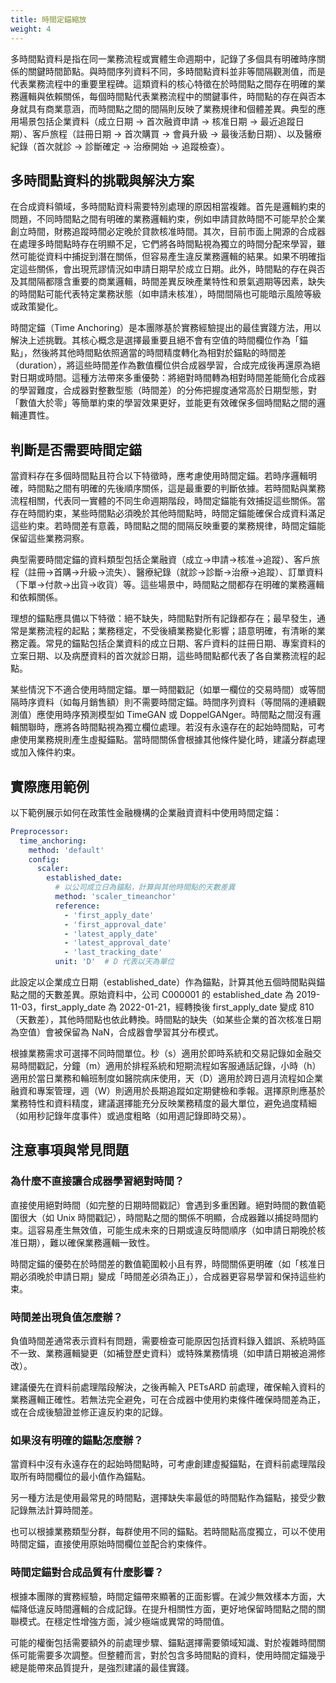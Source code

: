```yaml
---
title: 時間定錨縮放
weight: 4
---
```


多時間點資料是指在同一業務流程或實體生命週期中，記錄了多個具有明確時序關係的關鍵時間節點。與時間序列資料不同，多時間點資料並非等間隔觀測值，而是代表業務流程中的重要里程碑。這類資料的核心特徵在於時間點之間存在明確的業務邏輯與依賴關係，每個時間點代表業務流程中的關鍵事件，時間點的存在與否本身就具有商業意涵，而時間點之間的間隔則反映了業務規律和個體差異。典型的應用場景包括企業資料（成立日期 → 首次融資申請 → 核准日期 → 最近追蹤日期）、客戶旅程（註冊日期 → 首次購買 → 會員升級 → 最後活動日期）、以及醫療紀錄（首次就診 → 診斷確定 → 治療開始 → 追蹤檢查）。

## 多時間點資料的挑戰與解決方案

在合成資料領域，多時間點資料需要特別處理的原因相當複雜。首先是邏輯約束的問題，不同時間點之間有明確的業務邏輯約束，例如申請貸款時間不可能早於企業創立時間，財務追蹤時間必定晚於貸款核准時間。其次，目前市面上開源的合成器在處理多時間點時存在明顯不足，它們將各時間點視為獨立的時間分配來學習，雖然可能從資料中捕捉到潛在關係，但容易產生違反業務邏輯的結果。如果不明確指定這些關係，會出現荒謬情況如申請日期早於成立日期。此外，時間點的存在與否及其間隔都隱含重要的商業邏輯，時間差異反映產業特性和景氣週期等因素，缺失的時間點可能代表特定業務狀態（如申請未核准），時間間隔也可能暗示風險等級或政策變化。

時間定錨（Time Anchoring）是本團隊基於實務經驗提出的最佳實踐方法，用以解決上述挑戰。其核心概念是選擇最重要且絕不會有空值的時間欄位作為「錨點」，然後將其他時間點依照適當的時間精度轉化為相對於錨點的時間差（duration），將這些時間差作為數值欄位供合成器學習，合成完成後再還原為絕對日期或時間。這種方法帶來多重優勢：將絕對時間轉為相對時間差能簡化合成器的學習難度，合成器對整數型態（時間差）的分佈把握度通常高於日期型態，對「數值大於零」等簡單約束的學習效果更好，並能更有效確保多個時間點之間的邏輯連貫性。

## 判斷是否需要時間定錨

當資料存在多個時間點且符合以下特徵時，應考慮使用時間定錨。若時序邏輯明確，時間點之間有明確的先後順序關係，這是最重要的判斷依據。若時間點與業務流程相關，代表同一實體的不同生命週期階段，時間定錨能有效捕捉這些關係。當存在時間約束，某些時間點必須晚於其他時間點時，時間定錨能確保合成資料滿足這些約束。若時間差有意義，時間點之間的間隔反映重要的業務規律，時間定錨能保留這些業務洞察。

典型需要時間定錨的資料類型包括企業融資（成立→申請→核准→追蹤）、客戶旅程（註冊→首購→升級→流失）、醫療紀錄（就診→診斷→治療→追蹤）、訂單資料（下單→付款→出貨→收貨）等。這些場景中，時間點之間都存在明確的業務邏輯和依賴關係。

理想的錨點應具備以下特徵：絕不缺失，時間點對所有記錄都存在；最早發生，通常是業務流程的起點；業務穩定，不受後續業務變化影響；語意明確，有清晰的業務定義。常見的錨點包括企業資料的成立日期、客戶資料的註冊日期、專案資料的立案日期、以及病歷資料的首次就診日期，這些時間點都代表了各自業務流程的起點。

某些情況下不適合使用時間定錨。單一時間戳記（如單一欄位的交易時間）或等間隔時序資料（如每月銷售額）則不需要時間定錨。時間序列資料（等間隔的連續觀測值）應使用時序預測模型如 TimeGAN 或 DoppelGANger。時間點之間沒有邏輯關聯時，應將各時間點視為獨立欄位處理。若沒有永遠存在的起始時間點，可考慮使用業務規則產生虛擬錨點。當時間關係會根據其他條件變化時，建議分群處理或加入條件約束。

## 實際應用範例

以下範例展示如何在政策性金融機構的企業融資資料中使用時間定錨：

```yaml
Preprocessor:
  time_anchoring:
    method: 'default'
    config:
      scaler:
        established_date:
          # 以公司成立日為錨點，計算與其他時間點的天數差異
          method: 'scaler_timeanchor'
          reference:
            - 'first_apply_date'
            - 'first_approval_date'
            - 'latest_apply_date'
            - 'latest_approval_date'
            - 'last_tracking_date'
          unit: 'D'  # D 代表以天為單位
```

此設定以企業成立日期（established_date）作為錨點，計算其他五個時間點與錨點之間的天數差異。原始資料中，公司 C000001 的 established_date 為 2019-11-03，first_apply_date 為 2022-01-21，經轉換後 first_apply_date 變成 810（天數差），其他時間點也依此轉換。時間點的缺失（如某些企業的首次核准日期為空值）會被保留為 NaN，合成器會學習其分布模式。

根據業務需求可選擇不同時間單位。秒（s）適用於即時系統和交易記錄如金融交易時間戳記，分鐘（m）適用於排程系統和短期流程如客服通話記錄，小時（h）適用於當日業務和輪班制度如醫院病床使用，天（D）適用於跨日週月流程如企業融資和專案管理，週（W）則適用於長期追蹤如定期健檢和季報。選擇原則應基於業務特性和資料精度，建議選擇能充分反映業務精度的最大單位，避免過度精細（如用秒記錄年度事件）或過度粗略（如用週記錄即時交易）。

## 注意事項與常見問題

### 為什麼不直接讓合成器學習絕對時間？

直接使用絕對時間（如完整的日期時間戳記）會遇到多重困難。絕對時間的數值範圍很大（如 Unix 時間戳記），時間點之間的關係不明顯，合成器難以捕捉時間約束。這容易產生無效值，可能生成未來的日期或違反時間順序（如申請日期晚於核准日期），難以確保業務邏輯一致性。

時間定錨的優勢在於時間差的數值範圍較小且有界，時間關係更明確（如「核准日期必須晚於申請日期」變成「時間差必須為正」），合成器更容易學習和保持這些約束。

### 時間差出現負值怎麼辦？

負值時間差通常表示資料有問題，需要檢查可能原因包括資料錄入錯誤、系統時區不一致、業務邏輯變更（如補登歷史資料）或特殊業務情境（如申請日期被追溯修改）。

建議優先在資料前處理階段解決，之後再輸入 PETsARD 前處理，確保輸入資料的業務邏輯正確性。若無法完全避免，可在合成器中使用約束條件確保時間差為正，或在合成後驗證並修正違反約束的記錄。

### 如果沒有明確的錨點怎麼辦？

當資料中沒有永遠存在的起始時間點時，可考慮創建虛擬錨點，在資料前處理階段取所有時間欄位的最小值作為錨點。

另一種方法是使用最常見的時間點，選擇缺失率最低的時間點作為錨點，接受少數記錄無法計算時間差。

也可以根據業務類型分群，每群使用不同的錨點。若時間點高度獨立，可以不使用時間定錨，直接使用原始時間欄位並配合約束條件。

### 時間定錨對合成品質有什麼影響？

根據本團隊的實務經驗，時間定錨帶來顯著的正面影響。在減少無效樣本方面，大幅降低違反時間邏輯的合成記錄。在提升相關性方面，更好地保留時間點之間的關聯模式。在穩定性增強方面，減少極端或異常的時間值。

可能的權衡包括需要額外的前處理步驟、錨點選擇需要領域知識、對於複雜時間關係可能需要多次調整。但整體而言，對於包含多時間點的資料，使用時間定錨幾乎總是能帶來品質提升，是強烈建議的最佳實踐。